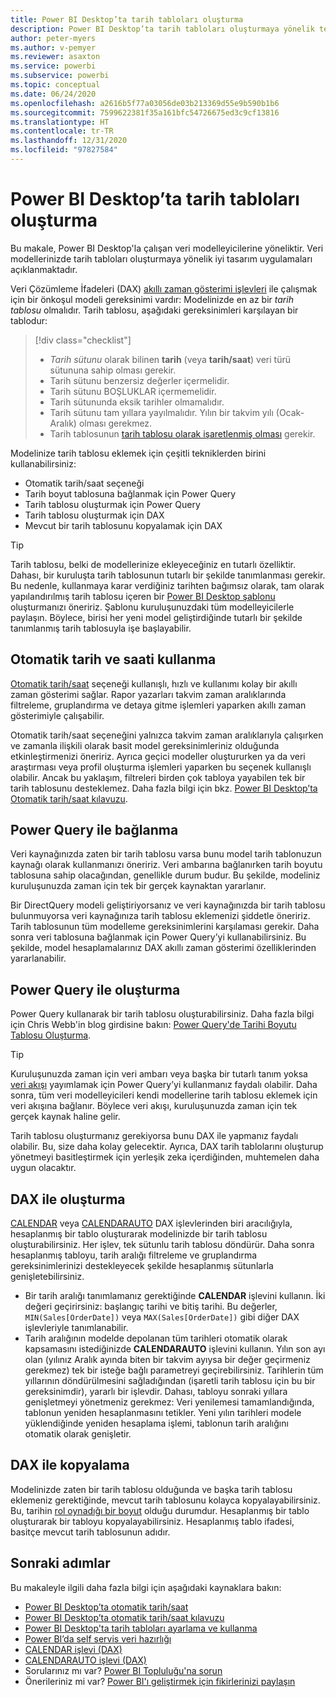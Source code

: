 ```yaml
---
title: Power BI Desktop’ta tarih tabloları oluşturma
description: Power BI Desktop’ta tarih tabloları oluşturmaya yönelik teknikler ve kılavuz.
author: peter-myers
ms.author: v-pemyer
ms.reviewer: asaxton
ms.service: powerbi
ms.subservice: powerbi
ms.topic: conceptual
ms.date: 06/24/2020
ms.openlocfilehash: a2616b5f77a03056de03b213369d55e9b590b1b6
ms.sourcegitcommit: 7599622381f35a161bfc54726675ed3c9cf13816
ms.translationtype: HT
ms.contentlocale: tr-TR
ms.lasthandoff: 12/31/2020
ms.locfileid: "97827584"
---
```

# <a name="create-date-tables-in-power-bi-desktop"></a>Power BI Desktop’ta tarih tabloları oluşturma

Bu makale, Power BI Desktop'la çalışan veri modelleyicilerine yöneliktir. Veri modellerinizde tarih tabloları oluşturmaya yönelik iyi tasarım uygulamaları açıklanmaktadır.

Veri Çözümleme İfadeleri (DAX) [akıllı zaman gösterimi işlevleri](/dax/time-intelligence-functions-dax) ile çalışmak için bir önkoşul modeli gereksinimi vardır: Modelinizde en az bir _tarih tablosu_ olmalıdır. Tarih tablosu, aşağıdaki gereksinimleri karşılayan bir tablodur:

> [!div class="checklist"]
> - _Tarih sütunu_ olarak bilinen **tarih** (veya **tarih/saat**) veri türü sütununa sahip olması gerekir.
> - Tarih sütunu benzersiz değerler içermelidir.
> - Tarih sütunu BOŞLUKLAR içermemelidir.
> - Tarih sütununda eksik tarihler olmamalıdır.
> - Tarih sütunu tam yıllara yayılmalıdır. Yılın bir takvim yılı (Ocak-Aralık) olması gerekmez.
> - Tarih tablosunun [tarih tablosu olarak işaretlenmiş olması](../transform-model/desktop-date-tables.md#setting-your-own-date-table) gerekir.

Modelinize tarih tablosu eklemek için çeşitli tekniklerden birini kullanabilirsiniz:

- Otomatik tarih/saat seçeneği
- Tarih boyut tablosuna bağlanmak için Power Query
- Tarih tablosu oluşturmak için Power Query
- Tarih tablosu oluşturmak için DAX
- Mevcut bir tarih tablosunu kopyalamak için DAX

> [!TIP]
> Tarih tablosu, belki de modellerinize ekleyeceğiniz en tutarlı özelliktir. Dahası, bir kuruluşta tarih tablosunun tutarlı bir şekilde tanımlanması gerekir. Bu nedenle, kullanmaya karar verdiğiniz tarihten bağımsız olarak, tam olarak yapılandırılmış tarih tablosu içeren bir [Power BI Desktop şablonu](../create-reports/desktop-templates.md) oluşturmanızı öneririz. Şablonu kuruluşunuzdaki tüm modelleyicilerle paylaşın. Böylece, birisi her yeni model geliştirdiğinde tutarlı bir şekilde tanımlanmış tarih tablosuyla işe başlayabilir.

## <a name="use-auto-datetime"></a>Otomatik tarih ve saati kullanma

[Otomatik tarih/saat](../transform-model/desktop-auto-date-time.md) seçeneği kullanışlı, hızlı ve kullanımı kolay bir akıllı zaman gösterimi sağlar. Rapor yazarları takvim zaman aralıklarında filtreleme, gruplandırma ve detaya gitme işlemleri yaparken akıllı zaman gösterimiyle çalışabilir.

Otomatik tarih/saat seçeneğini yalnızca takvim zaman aralıklarıyla çalışırken ve zamanla ilişkili olarak basit model gereksinimleriniz olduğunda etkinleştirmenizi öneririz. Ayrıca geçici modeller oluştururken ya da veri araştırması veya profil oluşturma işlemleri yaparken bu seçenek kullanışlı olabilir. Ancak bu yaklaşım, filtreleri birden çok tabloya yayabilen tek bir tarih tablosunu desteklemez. Daha fazla bilgi için bkz. [Power BI Desktop’ta Otomatik tarih/saat kılavuzu](auto-date-time.md).

## <a name="connect-with-power-query"></a>Power Query ile bağlanma

Veri kaynağınızda zaten bir tarih tablosu varsa bunu model tarih tablonuzun kaynağı olarak kullanmanızı öneririz. Veri ambarına bağlanırken tarih boyutu tablosuna sahip olacağından, genellikle durum budur. Bu şekilde, modeliniz kuruluşunuzda zaman için tek bir gerçek kaynaktan yararlanır.

Bir DirectQuery modeli geliştiriyorsanız ve veri kaynağınızda bir tarih tablosu bulunmuyorsa veri kaynağınıza tarih tablosu eklemenizi şiddetle öneririz. Tarih tablosunun tüm modelleme gereksinimlerini karşılaması gerekir. Daha sonra veri tablosuna bağlanmak için Power Query’yi kullanabilirsiniz. Bu şekilde, model hesaplamalarınız DAX akıllı zaman gösterimi özelliklerinden yararlanabilir.

## <a name="generate-with-power-query"></a>Power Query ile oluşturma

Power Query kullanarak bir tarih tablosu oluşturabilirsiniz. Daha fazla bilgi için Chris Webb'in blog girdisine bakın: [Power Query'de Tarihi Boyutu Tablosu Oluşturma](https://blog.crossjoin.co.uk/2013/11/19/generating-a-date-dimension-table-in-power-query/).

> [!TIP]
> Kuruluşunuzda zaman için veri ambarı veya başka bir tutarlı tanım yoksa [veri akışı](../transform-model/dataflows/dataflows-introduction-self-service.md) yayımlamak için Power Query’yi kullanmanız faydalı olabilir. Daha sonra, tüm veri modelleyicileri kendi modellerine tarih tablosu eklemek için veri akışına bağlanır. Böylece veri akışı, kuruluşunuzda zaman için tek gerçek kaynak haline gelir.

Tarih tablosu oluşturmanız gerekiyorsa bunu DAX ile yapmanız faydalı olabilir. Bu, size daha kolay gelecektir. Ayrıca, DAX tarih tablolarını oluşturup yönetmeyi basitleştirmek için yerleşik zeka içerdiğinden, muhtemelen daha uygun olacaktır.

## <a name="generate-with-dax"></a>DAX ile oluşturma

[CALENDAR](/dax/calendar-function-dax) veya [CALENDARAUTO](/dax/calendarauto-function-dax) DAX işlevlerinden biri aracılığıyla, hesaplanmış bir tablo oluşturarak modelinizde bir tarih tablosu oluşturabilirsiniz. Her işlev, tek sütunlu tarih tablosu döndürür. Daha sonra hesaplanmış tabloyu, tarih aralığı filtreleme ve gruplandırma gereksinimlerinizi destekleyecek şekilde hesaplanmış sütunlarla genişletebilirsiniz.

- Bir tarih aralığı tanımlamanız gerektiğinde **CALENDAR** işlevini kullanın. İki değeri geçirirsiniz: başlangıç tarihi ve bitiş tarihi. Bu değerler, `MIN(Sales[OrderDate])` veya `MAX(Sales[OrderDate])` gibi diğer DAX işlevleriyle tanımlanabilir.
- Tarih aralığının modelde depolanan tüm tarihleri otomatik olarak kapsamasını istediğinizde **CALENDARAUTO** işlevini kullanın. Yılın son ayı olan (yılınız Aralık ayında biten bir takvim ayıysa bir değer geçirmeniz gerekmez) tek bir isteğe bağlı parametreyi geçirebilirsiniz. Tarihlerin tüm yıllarının döndürülmesini sağladığından (işaretli tarih tablosu için bu bir gereksinimdir), yararlı bir işlevdir. Dahası, tabloyu sonraki yıllara genişletmeyi yönetmeniz gerekmez: Veri yenilemesi tamamlandığında, tablonun yeniden hesaplanmasını tetikler. Yeni yılın tarihleri modele yüklendiğinde yeniden hesaplama işlemi, tablonun tarih aralığını otomatik olarak genişletir.

## <a name="clone-with-dax"></a>DAX ile kopyalama

Modelinizde zaten bir tarih tablosu olduğunda ve başka tarih tablosu eklemeniz gerektiğinde, mevcut tarih tablosunu kolayca kopyalayabilirsiniz. Bu, tarihin [rol oynadığı bir boyut](star-schema.md#role-playing-dimensions) olduğu durumdur. Hesaplanmış bir tablo oluşturarak bir tabloyu kopyalayabilirsiniz. Hesaplanmış tablo ifadesi, basitçe mevcut tarih tablosunun adıdır.

## <a name="next-steps"></a>Sonraki adımlar

Bu makaleyle ilgili daha fazla bilgi için aşağıdaki kaynaklara bakın:

- [Power BI Desktop’ta otomatik tarih/saat](../transform-model/desktop-auto-date-time.md)
- [Power BI Desktop’ta otomatik tarih/saat kılavuzu](auto-date-time.md)
- [Power BI Desktop'ta tarih tabloları ayarlama ve kullanma](../transform-model/desktop-date-tables.md)
- [Power BI’da self servis veri hazırlığı](../transform-model/dataflows/dataflows-introduction-self-service.md)
- [CALENDAR işlevi (DAX)](/dax/calendar-function-dax)
- [CALENDARAUTO işlevi (DAX)](/dax/calendarauto-function-dax)
- Sorularınız mı var? [Power BI Topluluğu'na sorun](https://community.powerbi.com/)
- Önerileriniz mi var? [Power BI'ı geliştirmek için fikirlerinizi paylaşın](https://ideas.powerbi.com/)